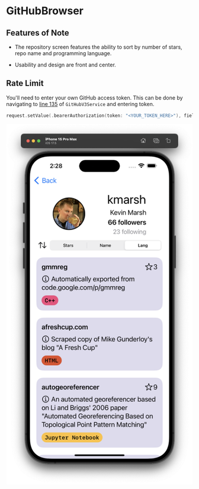 # GitHubBrowser

## Features of Note

- The repository screen features the ability to sort by number of stars, repo name and programming language.

- Usability and design are front and center.

## Rate Limit

You'll need to enter your own GitHub access token. This can be done by navigating to [line 135](https://github.com/TheNorthEestern/GitHubBrowser/blob/main/GHBrowser/Service/GitHubV3Service.swift#L135) of `GitHubV3Service` and entering token.

```swift
request.setValue(.bearerAuthorization(token: "<YOUR_TOKEN_HERE>"), field: .authorization)
```

![GitHub Browser's UI](Images/ui.png)